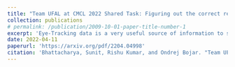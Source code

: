 ```yaml
---
title: "Team UFAL at CMCL 2022 Shared Task: Figuring out the correct recipe for predicting Eye-Tracking features using Pretrained Language Models"
collection: publications
# permalink: /publication/2009-10-01-paper-title-number-1
excerpt: 'Eye-Tracking data is a very useful source of information to study cognition and especially language comprehension in humans. In this paper, we describe our systems for the CMCL 2022 shared task on predicting eye-tracking information. We describe our experiments with pretrained models like BERT and XLM and the different ways in which we used those representations to predict four eye-tracking features. Along with analysing the effect of using two different kinds of pretrained multilingual language models and different ways of pooling the tokenlevel representations, we also explore how contextual information affects the performance of the systems. Finally, we also explore if factors like augmenting linguistic information affect the predictions. Our submissions achieved an average MAE of 5.72 and ranked 5th in the shared task. The average MAE showed further reduction to 5.25 in post task evaluation.'
date: 2022-04-11
paperurl: 'https://arxiv.org/pdf/2204.04998'
citation: 'Bhattacharya, Sunit, Rishu Kumar, and Ondrej Bojar. "Team UFAL at CMCL 2022 Shared Task: Figuring out the correct recipe for predicting Eye-Tracking features using Pretrained Language Models." arXiv preprint arXiv:2204.04998 (2022).'
---
```



